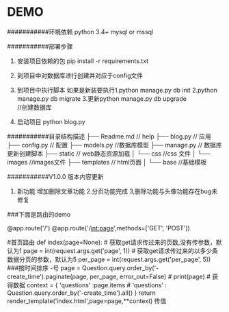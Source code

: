 DEMO
===========================

###########环境依赖
python 3.4+
mysql or mssql

###########部署步骤
1. 安装项目依赖的包
    pip install -r requirements.txt


2. 到项目中对数据库进行创建并对应于config文件 

3.  到项目中执行脚本 如果是新装要执行1.python manage.py db init 2.python manage.py db migrate 3.更新python manage.py db upgrade  
 //创建数据库


4. 启动项目
    python blog.py 



###########目录结构描述
├── Readme.md                   // help
├── blog.py                         // 应用
├── config.py                      // 配置
├── models.py                      //数据库模型
├── manage.py                     // 数据库更新创建脚本
├── static                      // web静态资源加载
│   └── css                 //css 文件
│   └── images            //images文件
├── templates                      // html页面
│   └── base                 //基础模板





###########V1.0.0 版本内容更新
1. 新功能     增加删除文章功能
2.分页功能完成
3,删除功能与头像功能存在bug未修复


###下面是路由的demo


@app.route('/')
@app.route('/<int:page>',methods=['GET', 'POST'])

#首页路由
def index(page=None):
    # 获取get请求传过来的页数,没有传参数，默认为1
    page = int(request.args.get('page', 1))
    # 获取get请求传过来的以多少条数据分页的参数，默认为5
    per_page = int(request.args.get('per_page', 5))
    ###按时间排序 -号
    page = Question.query.order_by('-create_time').paginate(page, per_page, error_out=False)
    # print(page)
    # 获得数据
    context = {
        'questions' :page.items
        # 'questions' : Question.query.order_by('-create_time').all()
    }
    return render_template('index.html',page=page,**context) 传值
